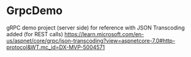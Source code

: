 # GrpcDemo
gRPC demo project (server side) for reference with JSON Transcoding added (for REST calls)
https://learn.microsoft.com/en-us/aspnet/core/grpc/json-transcoding?view=aspnetcore-7.0#http-protocol&WT.mc_id=DX-MVP-5004571
